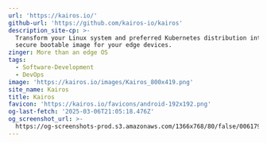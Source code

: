```yaml
---
url: 'https://kairos.io/'
github-url: 'https://github.com/kairos-io/kairos'
description_site-cp: >-
  Transform your Linux system and preferred Kubernetes distribution into a
  secure bootable image for your edge devices.
zinger: More than an edge OS
tags:
  - Software-Development
  - DevOps
image: 'https://kairos.io/images/Kairos_800x419.png'
site_name: Kairos
title: Kairos
favicon: 'https://kairos.io/favicons/android-192x192.png'
og-last-fetch: '2025-03-06T21:05:18.476Z'
og_screenshot_url: >-
  https://og-screenshots-prod.s3.amazonaws.com/1366x768/80/false/006179cc11c839f9d2eaaaa25482116cdc3f779fcfc607fde617a13a504768e8.jpeg
---
```


